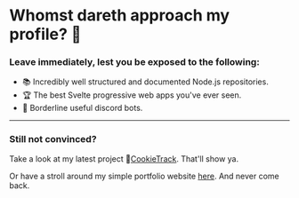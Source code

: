 # Whomst dareth approach my profile? :anger:

### Leave immediately, lest you be exposed to the following:

- :books: Incredibly well structured and documented Node.js repositories.
- :trophy: The best Svelte progressive web apps you've ever seen.
- :robot: Borderline useful discord bots.

---

### Still not convinced?

Take a look at my latest project :cookie:[CookieTrack](https://cookietrack.io). That'll show ya.

Or have a stroll around my simple portfolio website [here](https://ncookie.ca). And never come back.

